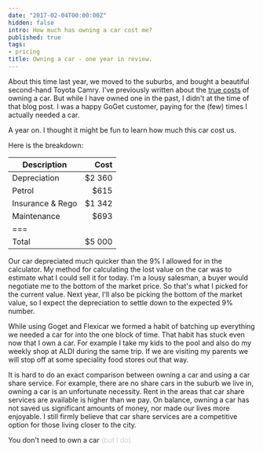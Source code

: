 ```yaml
---
date: "2017-02-04T00:00:00Z"
hidden: false
intro: How much has owning a car cost me?
published: true
tags:
- pricing
title: Owning a car - one year in review.
---
```


About this time last year, we moved to the suburbs, and bought a beautiful
second-hand Toyota Camry. I've previously written about the
[true costs](/without-owning-a-car/) of owning a car. But while I have owned
one in the past, I didn't at the time of that blog post. I was a happy GoGet
customer, paying for the (few) times I actually needed a car.

A year on. I thought it might be fun to learn how much this car cost us.

Here is the breakdown:

| Description | Cost |
| --- | ---: |
| Depreciation | $2 360 |
| Petrol | $615 |
| Insurance & Rego | $1 342 |
| Maintenance | $693 |
|===
| Total | $5 000 |

Our car depreciated much quicker than the 9% I allowed for in the calculator.
My method for calculating the lost value on the car was to estimate what I
could sell it for today. I'm a lousy salesman, a buyer would negotiate
me to the bottom of the market price. So that's what I picked for the current value.
Next year, I'll also be picking the bottom of the market value, so I expect
the depreciation to settle down to the expected 9% number.

While using Goget and Flexicar we formed a habit of batching up everything
we needed a car for into the one block of time. That habit has stuck even
now that I own a car. For example I take my kids to the pool and also do
my weekly shop at ALDI during the same trip. If we are visiting my parents
we will stop off at some speciality food stores out that way.

It is hard to do an exact comparison between owning a car and using
a car share service. For example, there are no share cars in the suburb we
live in, owning a car is an unfortunate necessity. Rent in the areas that
car share services are available is higher than we pay. On balance,
owning a car has not saved us significant amounts of money, nor
made our lives more enjoyable. I still firmly believe that car share
services are a competitive option for those living closer to the city.

You don't need to own a car <span style="color: #ccc">(but I do).</span>
